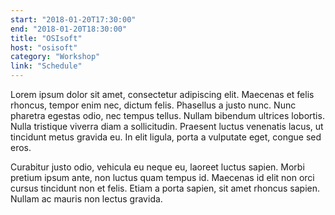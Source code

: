 ```yaml
---
start: "2018-01-20T17:30:00"
end: "2018-01-20T18:30:00"
title: "OSIsoft"
host: "osisoft"
category: "Workshop"
link: "Schedule"
---
```

Lorem ipsum dolor sit amet, consectetur adipiscing elit. Maecenas et felis rhoncus, tempor enim nec, dictum felis. Phasellus a justo nunc. Nunc pharetra egestas odio, nec tempus tellus. Nullam bibendum ultrices lobortis. Nulla tristique viverra diam a sollicitudin. Praesent luctus venenatis lacus, ut tincidunt metus gravida eu. In elit ligula, porta a vulputate eget, congue sed eros.

Curabitur justo odio, vehicula eu neque eu, laoreet luctus sapien. Morbi pretium ipsum ante, non luctus quam tempus id. Maecenas id elit non orci cursus tincidunt non et felis. Etiam a porta sapien, sit amet rhoncus sapien. Nullam ac mauris non lectus gravida.